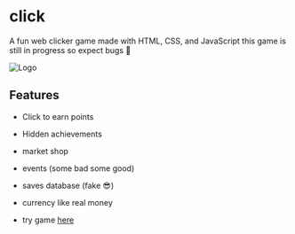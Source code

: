 # click

A fun web clicker game made with HTML, CSS, and JavaScript this game is still in progress so expect bugs 🐛 

![Logo](https://github.com/user-attachments/assets/f36819e6-04fd-4d34-8a5d-5f8b89312c22)

## Features

- Click to earn points
- Hidden achievements
- market shop
- events (some bad some good)
- saves database (fake 😎)
- currency like real money
  

- try game [here](https://selenskyski.github.io/Click/)
